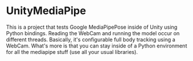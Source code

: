 # UnityMediaPipe


This is a project that tests Google MediaPipePose inside of Unity using Python bindings. Reading the WebCam and running the model occur on different threads. Basically, it's configurable full body tracking using a WebCam. What's more is that you can stay inside of a Python environment for all the mediapipe stuff (use all your usual libraries).
